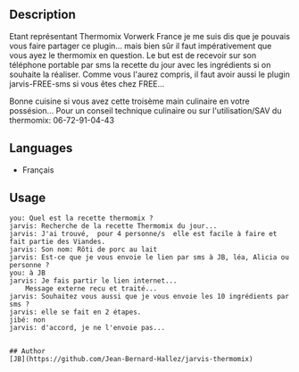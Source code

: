 <!---
IMPORTANT
=========
This README.md is displayed in the WebStore as well as within Jarvis app
Please do not change the structure of this file
Fill-in Description, Usage & Author sections
Make sure to rename the [en] folder into the language code your plugin is written in (ex: fr, es, de, it...)
For multi-language plugin:
- clone the language directory and translate commands/functions.sh
- optionally write the Description / Usage sections in several languages
-->
## Description
Etant représentant Thermomix Vorwerk France je me suis dis que je pouvais vous faire partager ce plugin... mais bien sûr il faut impérativement que vous ayez le thermomix en question.
Le but est de recevoir sur son téléphone portable par sms la recette du jour avec les ingrédients si on souhaite la réaliser.
Comme vous l'aurez compris, il faut avoir aussi le plugin jarvis-FREE-sms si vous êtes chez FREE...

Bonne cuisine si vous avez cette troisème main culinaire en votre possésion... 
Pour un conseil technique culinaire ou sur l'utilisation/SAV du thermomix: 06-72-91-04-43

## Languages

* Français

## Usage
```
you: Quel est la recette thermomix ?
jarvis: Recherche de la recette Thermomix du jour...
jarvis: J'ai trouvé,  pour 4 personne/s  elle est facile à faire et fait partie des Viandes.
jarvis: Son nom: Rôti de porc au lait
jarvis: Est-ce que je vous envoie le lien par sms à JB, léa, Alicia ou personne ?
you: à JB
jarvis: Je fais partir le lien internet...
	Message externe recu et traité...
jarvis: Souhaitez vous aussi que je vous envoie les 10 ingrédients par sms ?
jarvis: elle se fait en 2 étapes.
jibé: non
jarvis: d'accord, je ne l'envoie pas...


## Author
[JB](https://github.com/Jean-Bernard-Hallez/jarvis-thermomix)
